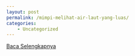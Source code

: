 ```yaml
---
layout: post
permalink: /mimpi-melihat-air-laut-yang-luas/
categories:
    - Uncategorized
---
```


[Baca Selengkapnya](/02)